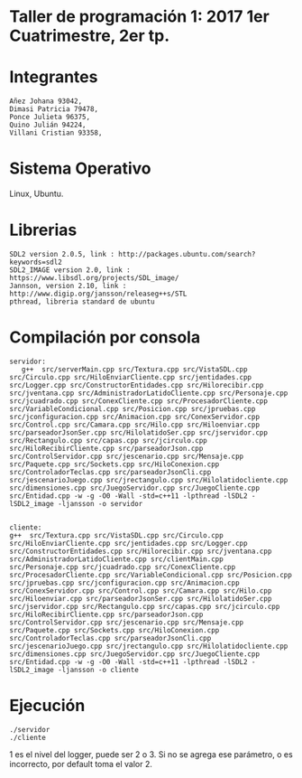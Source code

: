 #  Taller de programación 1: 2017 1er Cuatrimestre, 2er tp.
#  Integrantes 
    Añez Johana 93042,
    Dimasi Patricia 79478,
    Ponce Julieta 96375,
    Quino Julián 94224,
    Villani Cristian 93358,

# Sistema Operativo 
  Linux, Ubuntu.
  
# Librerias
    SDL2 version 2.0.5, link : http://packages.ubuntu.com/search?keywords=sdl2
    SDL2_IMAGE version 2.0, link : https://www.libsdl.org/projects/SDL_image/
    Jannson, version 2.10, link : http://www.digip.org/jansson/releaseg++s/STL
    pthread, libreria standard de ubuntu
# Compilación por consola
    servidor:
       g++  src/serverMain.cpp src/Textura.cpp src/VistaSDL.cpp src/Circulo.cpp src/HiloEnviarCliente.cpp src/jentidades.cpp        src/Logger.cpp src/ConstructorEntidades.cpp src/Hilorecibir.cpp src/jventana.cpp src/AdministradorLatidoCliente.cpp src/Personaje.cpp src/jcuadrado.cpp src/ConexCliente.cpp src/ProcesadorCliente.cpp src/VariableCondicional.cpp src/Posicion.cpp src/jpruebas.cpp src/jconfiguracion.cpp src/Animacion.cpp src/ConexServidor.cpp src/Control.cpp src/Camara.cpp src/Hilo.cpp src/Hiloenviar.cpp src/parseadorJsonSer.cpp src/HilolatidoSer.cpp src/jservidor.cpp src/Rectangulo.cpp src/capas.cpp src/jcirculo.cpp src/HiloRecibirCliente.cpp src/parseadorJson.cpp src/ControlServidor.cpp src/jescenario.cpp src/Mensaje.cpp src/Paquete.cpp src/Sockets.cpp src/HiloConexion.cpp src/ControladorTeclas.cpp src/parseadorJsonCli.cpp src/jescenarioJuego.cpp src/jrectangulo.cpp src/Hilolatidocliente.cpp src/dimensiones.cpp src/JuegoServidor.cpp src/JuegoCliente.cpp src/Entidad.cpp -w -g -O0 -Wall -std=c++11 -lpthread -lSDL2 -lSDL2_image -ljansson -o servidor

    
    cliente:
    g++  src/Textura.cpp src/VistaSDL.cpp src/Circulo.cpp src/HiloEnviarCliente.cpp src/jentidades.cpp src/Logger.cpp src/ConstructorEntidades.cpp src/Hilorecibir.cpp src/jventana.cpp src/AdministradorLatidoCliente.cpp src/clientMain.cpp src/Personaje.cpp src/jcuadrado.cpp src/ConexCliente.cpp src/ProcesadorCliente.cpp src/VariableCondicional.cpp src/Posicion.cpp src/jpruebas.cpp src/jconfiguracion.cpp src/Animacion.cpp src/ConexServidor.cpp src/Control.cpp src/Camara.cpp src/Hilo.cpp src/Hiloenviar.cpp src/parseadorJsonSer.cpp src/HilolatidoSer.cpp src/jservidor.cpp src/Rectangulo.cpp src/capas.cpp src/jcirculo.cpp src/HiloRecibirCliente.cpp src/parseadorJson.cpp src/ControlServidor.cpp src/jescenario.cpp src/Mensaje.cpp src/Paquete.cpp src/Sockets.cpp src/HiloConexion.cpp src/ControladorTeclas.cpp src/parseadorJsonCli.cpp src/jescenarioJuego.cpp src/jrectangulo.cpp src/Hilolatidocliente.cpp src/dimensiones.cpp src/JuegoServidor.cpp src/JuegoCliente.cpp src/Entidad.cpp -w -g -O0 -Wall -std=c++11 -lpthread -lSDL2 -lSDL2_image -ljansson -o cliente
     
# Ejecución
    ./servidor
    ./cliente
1 es el nivel del logger, puede ser 2 o 3.
Si no se agrega ese parámetro, o es incorrecto, por default toma el valor 2.
